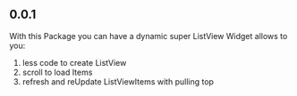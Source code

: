## 0.0.1
With this Package you can have a dynamic super ListView Widget allows to you:
1. less code to create ListView
2. scroll to load Items
3. refresh and reUpdate ListViewItems with pulling top


